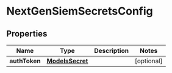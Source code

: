 

# NextGenSiemSecretsConfig


## Properties

| Name | Type | Description | Notes |
|------------ | ------------- | ------------- | -------------|
|**authToken** | [**ModelsSecret**](ModelsSecret.md) |  |  [optional] |



